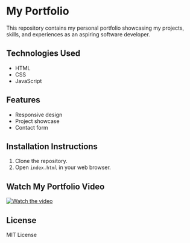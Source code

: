 # My Portfolio

This repository contains my personal portfolio showcasing my projects, skills, and experiences as an aspiring software developer.

## Technologies Used
- HTML
- CSS
- JavaScript

## Features
- Responsive design
- Project showcase
- Contact form

## Installation Instructions
1. Clone the repository.
2. Open `index.html` in your web browser.

## Watch My Portfolio Video
[![Watch the video](https://img.youtube.com/vi/your_video_id/0.jpg)](https://www.youtube.com/watch?v=your_video_id)

## License
MIT License
